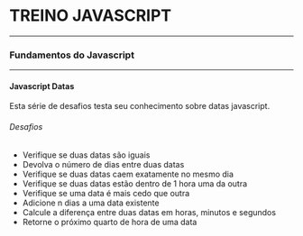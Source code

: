 # TREINO JAVASCRIPT #
---
### Fundamentos do Javascript ###
---
#### Javascript Datas
Esta série de desafios testa seu conhecimento sobre datas javascript.
###### Desafios
- Verifique se duas datas são iguais
- Devolva o número de dias entre duas datas
- Verifique se duas datas caem exatamente no mesmo dia
- Verifique se duas datas estão dentro de 1 hora uma da outra
- Verifique se uma data é mais cedo que outra
- Adicione n dias a uma data existente
- Calcule a diferença entre duas datas em horas, minutos e segundos
- Retorne o próximo quarto de hora de uma data